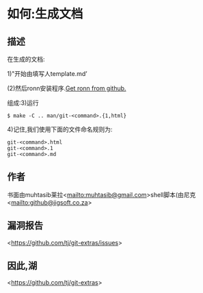 
# 如何:生成文档

## 描述

在生成的文档:

1)"开始由填写人template.md’

(2)然后ronn安装程序.[Get ronn from github.](https://github.com/rtomayko/ronn)

组成:3)运行

```
$ make -C .. man/git-<command>.{1,html}
```

4)记住,我们使用下面的文件命名规则为:

```
git-<command>.html
git-<command>.1
git-<command>.md
```

## 作者

书面由muhtasib莱拉\<<mailto:muhtasib@gmail.com>>shell脚本(由尼克\<<mailto:github@jigsoft.co.za>>

## 漏洞报告

\<<https://github.com/tj/git-extras/issues>>

## 因此,湖

\<<https://github.com/tj/git-extras>>
